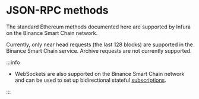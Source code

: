 # JSON-RPC methods

The standard Ethereum methods documented here are supported by Infura on the Binance Smart Chain network.

Currently, only near head requests (the last 128 blocks) are supported in the
Binance Smart Chain service. Archive requests are not currently supported.

:::info

- WebSockets are also supported on the Binance Smart Chain network and can be used to set up bidirectional
  stateful [subscriptions](../../ethereum/json-rpc-methods/subscription-methods/index.md).

:::
